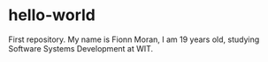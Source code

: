 # hello-world
First repository.
My name is Fionn Moran, I am 19 years old, studying Software Systems Development at WIT. 
